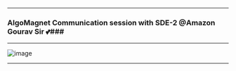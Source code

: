 --------------------------------------------------------------------------------------------------------------------------------------------------------   

### AlgoMagnet Communication session with SDE-2 @Amazon Gourav Sir 💕###    

--------------------------------------------------------------------------------------------------------------------------------------------------------

![image](https://user-images.githubusercontent.com/85113970/134938409-ca624a7f-f1b8-4b92-b194-cb7d1749c301.png)

-----------------------------------------------------------------------------------------------------------------------------------------------------     


